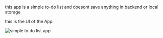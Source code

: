 this app is a simple to-do list and doesont save anything in backend or local storage

this is the UI of the App

![simple to do list app](https://github.com/fariidlotfi/simple-to-do-list/assets/138003177/a599de03-2c8c-4c73-84fe-63cf4abae5f0)

